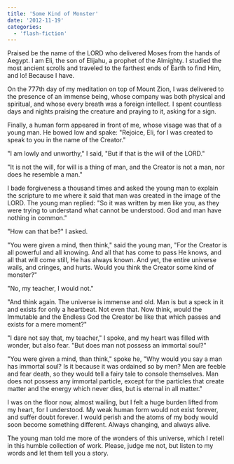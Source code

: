 ```yaml
---
title: 'Some Kind of Monster'
date: '2012-11-19'
categories:
  - 'flash-fiction'
---
```


Praised be the name of the LORD who delivered Moses from the hands of Aegypt. I
am Eli, the son of Elijahu, a prophet of the Almighty. I studied the most
ancient scrolls and traveled to the farthest ends of Earth to find Him, and lo!
Because I have.

<!-- truncate -->

On the 777th day of my meditation on top of Mount Zion, I was delivered to the
presence of an immense being, whose company was both physical and spiritual, and
whose every breath was a foreign intellect. I spent countless days and nights
praising the creature and praying to it, asking for a sign.

Finally, a human form appeared in front of me, whose visage was that of a young
man. He bowed low and spake: "Rejoice, Eli, for I was created to speak to you in
the name of the Creator."

"I am lowly and unworthy," I said, "But if that is the will of the LORD."

"It is not the will, for will is a thing of man, and the Creator is not a man,
nor does he resemble a man."

I bade forgiveness a thousand times and asked the young man to explain the
scripture to me where it said that man was created in the image of the LORD. The
young man replied: "So it was written by men like you, as they were trying to
understand what cannot be understood. God and man have nothing in common."

"How can that be?" I asked.

"You were given a mind, then think," said the young man, "For the Creator is all
powerful and all knowing. And all that has come to pass He knows, and all that
will come still, He has always known. And yet, the entire universe wails, and
cringes, and hurts. Would you think the Creator some kind of monster?"

"No, my teacher, I would not."

"And think again. The universe is immense and old. Man is but a speck in it and
exists for only a heartbeat. Not even that. Now think, would the Immutable and
the Endless God the Creator be like that which passes and exists for a mere
moment?"

"I dare not say that, my teacher," I spoke, and my heart was filled with wonder,
but also fear. "But does man not possess an immortal soul?"

"You were given a mind, than think," spoke he, "Why would you say a man has
immortal soul? Is it because it was ordained so by men? Men are feeble and fear
death, so they would tell a fairy tale to console themselves. Man does not
possess any immortal particle, except for the particles that create matter and
the energy which never dies, but is eternal in all matter."

I was on the floor now, almost wailing, but I felt a huge burden lifted from my
heart, for I understood. My weak human form would not exist forever, and suffer
doubt forever. I would perish and the atoms of my body would soon become
something different. Always changing, and always alive.

The young man told me more of the wonders of this universe, which I retell in
this humble collection of work. Please, judge me not, but listen to my words and
let them tell you a story.
